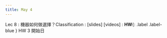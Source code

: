```yaml
---
title: May 4
---
```


Lec 8
: 機器如何做選擇？Classification
  : [slides] [videos]
: **HW**{: .label .label-blue } HW 3 開始日

